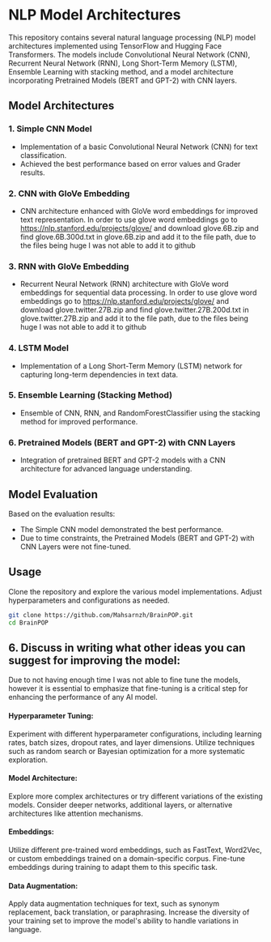 # NLP Model Architectures

This repository contains several natural language processing (NLP) model architectures implemented using TensorFlow and Hugging Face Transformers. The models include Convolutional Neural Network (CNN), Recurrent Neural Network (RNN), Long Short-Term Memory (LSTM), Ensemble Learning with stacking method, and a model architecture incorporating Pretrained Models (BERT and GPT-2) with CNN layers.

## Model Architectures

### 1. Simple CNN Model
- Implementation of a basic Convolutional Neural Network (CNN) for text classification.
- Achieved the best performance based on error values and Grader results.

### 2. CNN with GloVe Embedding
- CNN architecture enhanced with GloVe word embeddings for improved text representation.
In order to use glove word embeddings go to https://nlp.stanford.edu/projects/glove/ and download glove.6B.zip and find glove.6B.300d.txt in glove.6B.zip and add it to the file path, due to the files being huge I was not able to add it to github

### 3. RNN with GloVe Embedding
- Recurrent Neural Network (RNN) architecture with GloVe word embeddings for sequential data processing.
In order to use glove word embeddings go to https://nlp.stanford.edu/projects/glove/ and download glove.twitter.27B.zip and find glove.twitter.27B.200d.txt in glove.twitter.27B.zip and add it to the file path, due to the files being huge I was not able to add it to github


### 4. LSTM Model
- Implementation of a Long Short-Term Memory (LSTM) network for capturing long-term dependencies in text data.

### 5. Ensemble Learning (Stacking Method)
- Ensemble of CNN, RNN, and RandomForestClassifier using the stacking method for improved performance.

### 6. Pretrained Models (BERT and GPT-2) with CNN Layers
- Integration of pretrained BERT and GPT-2 models with a CNN architecture for advanced language understanding.

## Model Evaluation

Based on the evaluation results:
- The Simple CNN model demonstrated the best performance.
- Due to time constraints, the Pretrained Models (BERT and GPT-2) with CNN Layers were not fine-tuned.

## Usage

Clone the repository and explore the various model implementations. Adjust hyperparameters and configurations as needed.

```bash
git clone https://github.com/Mahsarnzh/BrainPOP.git
cd BrainPOP
```

## 6. Discuss in writing what other ideas you can suggest for improving the model:

Due to not having enough time I was not able to fine tune the models, however it is essential to emphasize that fine-tuning is a critical step for enhancing the performance of any AI model.

#### Hyperparameter Tuning:

Experiment with different hyperparameter configurations, including learning rates, batch sizes, dropout rates, and layer dimensions.
Utilize techniques such as random search or Bayesian optimization for a more systematic exploration.

#### Model Architecture:

Explore more complex architectures or try different variations of the existing models.
Consider deeper networks, additional layers, or alternative architectures like attention mechanisms.

#### Embeddings:

Utilize different pre-trained word embeddings, such as FastText, Word2Vec, or custom embeddings trained on a domain-specific corpus.
Fine-tune embeddings during training to adapt them to this specific task.

#### Data Augmentation:

Apply data augmentation techniques for text, such as synonym replacement, back translation, or paraphrasing.
Increase the diversity of your training set to improve the model's ability to handle variations in language.
